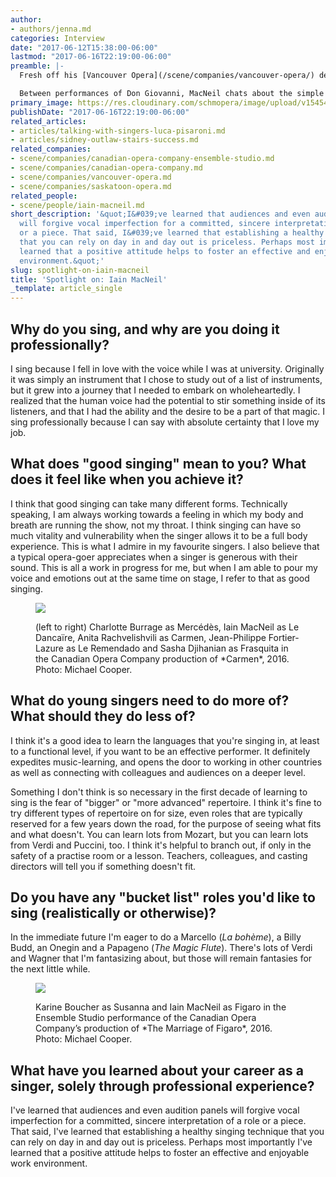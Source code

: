 ```yaml
---
author:
- authors/jenna.md
categories: Interview
date: "2017-06-12T15:38:00-06:00"
lastmod: "2017-06-16T22:19:00-06:00"
preamble: |-
  Fresh off his [Vancouver Opera](/scene/companies/vancouver-opera/) debut as Figaro in *Le nozze di Figaro*, Canadian baritone [Iain MacNeil](/scene/people/iain-macneil/) is taking on more Mozart in the title role of [Saskatoon Opera](/scene/companies/saskatoon-opera/)'s *Don Giovanni*, running through June 24. He sang leading roles in the Ensemble Studio performances of *Il barbiere di Siviglia* (2015) and *Le nozze di Figaro* (2016) at the [Canadian Opera Company](/scene/companies/canadian-opera-company/), and he made a dark and earnest Tarquinius in *The Rape of Lucretia* at The Banff Centre (2016).

  Between performances of Don Giovanni, MacNeil chats about the simple stuff, like the value of a positive attitude, learning without fear, and why he loves his job.
primary_image: https://res.cloudinary.com/schmopera/image/upload/v1545409169/media/webhook-uploads/1497323855354/2017-06-12---Iain-MacNeil.jpg.jpg
publishDate: "2017-06-16T22:19:00-06:00"
related_articles:
- articles/talking-with-singers-luca-pisaroni.md
- articles/sidney-outlaw-stairs-success.md
related_companies:
- scene/companies/canadian-opera-company-ensemble-studio.md
- scene/companies/canadian-opera-company.md
- scene/companies/vancouver-opera.md
- scene/companies/saskatoon-opera.md
related_people:
- scene/people/iain-macneil.md
short_description: '&quot;I&#039;ve learned that audiences and even audition panels
  will forgive vocal imperfection for a committed, sincere interpretation of a role
  or a piece. That said, I&#039;ve learned that establishing a healthy singing technique
  that you can rely on day in and day out is priceless. Perhaps most importantly I&#039;ve
  learned that a positive attitude helps to foster an effective and enjoyable work
  environment.&quot;'
slug: spotlight-on-iain-macneil
title: 'Spotlight on: Iain MacNeil'
_template: article_single
---
```


## Why do you sing, and why are you doing it professionally?

I sing because I fell in love with the voice while I was at university. Originally it was simply an instrument that I chose to study out of a list of instruments, but it grew into a journey that I needed to embark on wholeheartedly. I realized that the human voice had the potential to stir something inside of its listeners, and that I had the ability and the desire to be a part of that magic. I sing professionally because I can say with absolute certainty that I love my job.

## What does "good singing" mean to you? What does it feel like when you achieve it?

I think that good singing can take many different forms. Technically speaking, I am always working towards a feeling in which my body and breath are running the show, not my throat. I think singing can have so much vitality and vulnerability when the singer allows it to be a full body experience. This is what I admire in my favourite singers. I also believe that a typical opera-goer appreciates when a singer is generous with their sound. This is all a work in progress for me, but when I am able to pour my voice and emotions out at the same time on stage, I refer to that as good singing. 

<figure data-type="image">

![](https://res.cloudinary.com/schmopera/image/upload/v1545409169/media/webhook-uploads/1497324006747/2017-06-12---15-16-03-MC-D-4698-4705.jpg.jpg)

<figcaption>(left to right) Charlotte Burrage as Mercédès, Iain MacNeil as Le Dancaïre, Anita Rachvelishvili as Carmen, Jean-Philippe Fortier-Lazure as Le Remendado and Sasha Djihanian as Frasquita in the Canadian Opera Company production of *Carmen*, 2016. Photo: Michael Cooper.</figcaption>
</figure>

## What do young singers need to do more of? What should they do less of?

I think it's a good idea to learn the languages that you're singing in, at least to a functional level, if you want to be an effective performer. It definitely expedites music-learning, and opens the door to working in other countries as well as connecting with colleagues and audiences on a deeper level.

Something I don't think is so necessary in the first decade of learning to sing is the fear of "bigger" or "more advanced" repertoire. I think it's fine to try different types of repertoire on for size, even roles that are typically reserved for a few years down the road, for the purpose of seeing what fits and what doesn't. You can learn lots from Mozart, but you can learn lots from Verdi and Puccini, too. I think it's helpful to branch out, if only in the safety of a practise room or a lesson. Teachers, colleagues, and casting directors will tell you if something doesn't fit.

## Do you have any "bucket list" roles you'd like to sing (realistically or otherwise)?

In the immediate future I'm eager to do a Marcello (*La bohème*), a Billy Budd, an Onegin and a Papageno (*The Magic Flute*). There's lots of Verdi and Wagner that I'm fantasizing about, but those will remain fantasies for the next little while.

<figure data-type="image">

![](https://res.cloudinary.com/schmopera/image/upload/v1545409169/media/webhook-uploads/1497324028950/2017-06-12---15-16-04-E-MC-D-3767.jpg.jpg)

<figcaption>Karine Boucher as Susanna and Iain MacNeil as Figaro in the Ensemble Studio performance of the Canadian Opera Company’s production of *The Marriage of Figaro*, 2016. Photo: Michael Cooper.</figcaption>
</figure>

## What have you learned about your career as a singer, solely through professional experience?

I've learned that audiences and even audition panels will forgive vocal imperfection for a committed, sincere interpretation of a role or a piece. That said, I've learned that establishing a healthy singing technique that you can rely on day in and day out is priceless. Perhaps most importantly I've learned that a positive attitude helps to foster an effective and enjoyable work environment.
